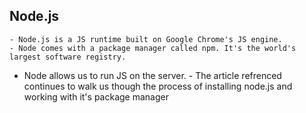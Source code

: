 ## Node.js
    - Node.js is a JS runtime built on Google Chrome's JS engine.
    - Node comes with a package manager called npm. It's the world's largest software registry.
   - Node allows us to run JS on the server.
    - The article refrenced continues to walk us though the process of installing node.js and working with it's package manager